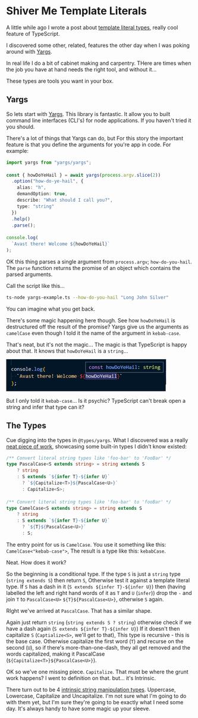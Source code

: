 # Shiver Me Template Literals

A little while ago I wrote a post about
[template literal types](../template-literal-types/template-literal-types.md),
really cool feature of TypeScript.

I discovered some other, related, features the other day when I was poking around with
[Yargs](http://yargs.js.org/).

In real life I do a bit of cabinet making and carpentry.
THere are times when the job you have at hand needs the right tool, and without it...

These types are tools you want in your box.

## Yargs

So lets start with [Yargs](http://yargs.js.org/).
This library is fantastic.
It allow you to built command line interfaces (CLI's) for node applications.
If you haven't tried it you should.

There's a lot of things that Yargs can do,
but For this story the important feature is that you define the arguments for you're app in code.
For example:

```ts
import yargs from "yargs/yargs";

const { howDoYeHail } = await yargs(process.argv.slice(2))
  .option("how-do-ye-hail", {
    alias: "h",
    demandOption: true,
    describe: "What should I call you?",
    type: "string"
  })
  .help()
  .parse();

console.log(
  `Avast there! Welcome ${howDoYeHail}`
);
```

OK this thing parses a single argument from `process.argv`; `how-do-you-hail`.
The `parse` function returns the promise of an object which contains the parsed arguments.

Call the script like this...

```sh
ts-node yargs-example.ts --how-do-you-hail "Long John Silver"
```

You can imagine what you get back.

There's some magic happening here though.
See how `howDoYeHail` is destructured off the result of the promise?
Yargs give us the arguments as `camelCase` even though I told it the name of the argument in `kebab-case`.

That's neat, but it's not the magic...
The magic is that TypeScript is happy about that.
It knows that `howDoYeHail` is a `string`...

![Type of how do you hail.](./how-do-ye-hail-type.png)

But I only told it `kebab-case`... Is it psychic? TypeScript can't break open a string and infer that type can it?

## The Types

Cue digging into the types in `@types/yargs`.
What I discovered was a really
[neat piece of work](https://github.com/DefinitelyTyped/DefinitelyTyped/blame/6ddc77f6f1f08aeeee508a03d5f1fb1db27dc9d1/types/yargs/index.d.ts#L813),
showcasing some built-in types I didn't know existed:

```ts
/** Convert literal string types like 'foo-bar' to 'FooBar' */
type PascalCase<S extends string> = string extends S
    ? string
    : S extends `${infer T}-${infer U}`
      ? `${Capitalize<T>}${PascalCase<U>}`
      : Capitalize<S>;

/** Convert literal string types like 'foo-bar' to 'fooBar' */
type CamelCase<S extends string> = string extends S
    ? string
    : S extends `${infer T}-${infer U}`
      ? `${T}${PascalCase<U>}`
      : S;
```

The entry point for us is `CamelCase`.
You use it something like this: `CamelCase<"kebab-case">`,
The result is a type like this: `kebabCase`.

Neat.
How does it work?

So the beginning is a conditional type.
If the type `S` is just a `string` type
(`string extends S`)
then return `S`,
Otherwise test it against a template literal type.
If `S` has a dash in it
(`S extends ${infer T}-${infer U}`)
then
(having labelled the left and right hand words of it as `T` and `U` (`infer`))
drop the `-` and join `T` to `PascalCase<U>` `${T}${PascalCase<U>}`, otherwise `S` again.

RIght we've arrived at `PascalCase`.
That has a similar shape.

Again just return `string`
(`string extends S ? string`)
otherwise check if we have a dash again
(`S extends ${infer T}-${infer U}`)
If it doesn't then capitalize `S` (`Captialize<S>`, we'll get to that),
This type is recursive - this is the base case.
Otherwise capitalize the first word (`T`) and recurse on the second (`U`), so if there's more-than-one-dash,
they all get removed and the words capitalized,
making it PascalCase
(`${Capitalize<T>}${PascalCase<U>}`).

OK so we've one missing piece.
`Capitalize`.
That must be where the grunt work happens?
I went to definition on that. but... it's Intrinsic.

There turn out to be 4
[intrinsic string manipulation types](https://www.typescriptlang.org/docs/handbook/2/template-literal-types.html#intrinsic-string-manipulation-types).
Uppercase, Lowercase, Capitalize and Uncapitalize.
I'm not sure what I'm going to do with them yet,
but I'm sure they're going to be exactly what I need some day.
It's always handy to have some magic up your sleeve.
